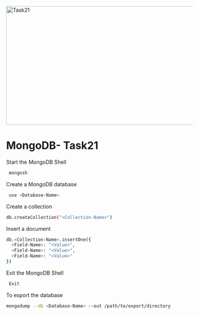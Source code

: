 <img src="https://socialify.git.ci/Thandekaportiap/Task21/image?language=1&owner=1&name=1&stargazers=1&theme=Light" alt="Task21" width="640" height="320" />

<h1>MongoDB- Task21</h1>

Start the MongoDB Shell
```bash
 mongosh
```
Create a MongoDB database 
```bash
 use <Database-Name>

```
Create a collection
```bash
db.createCollection("<Collection-Name>")
```
Insert a document
```bash
db.<Collection-Name>.insertOne({
  <Field-Name>: "<Value>",
  <Field-Name>: "<Value>",
  <Field-Name>: "<Value>"
})
```
Exit the MongoDB Shell
```bash
 Exit
```
To export the database
```bash
mongodump --db <Database-Name> --out /path/to/export/directory
```



